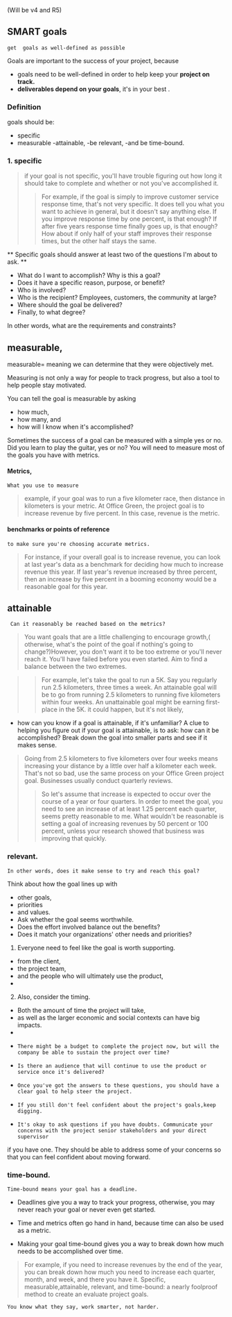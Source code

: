 (Will be v4 and R5)
##  SMART goals 

``get  goals as well-defined as possible ``

Goals are important to the success of your project, because
-  goals need to be well-defined in order to help keep your **project on track.**
-  **deliverables depend on your goals**, it's in your best
. 

### Definition

goals should be:
-  specific
- measurable
 -attainable, 
 -be relevant,
 -and be time-bound.

 ### 1. specific
 
> if your goal is not specific, you'll have trouble figuring out how long it should take to complete and whether or not
you've accomplished it.
>>For example, if the goal is simply to improve customer service response time, that's not very specific. It does tell you what you
want to achieve in general, but it doesn't say anything else. If you improve response time by one percent, is that enough? If after five years
response time finally goes up, is that enough? How about if only half of your staff improves their response times, but the other half stays the same. 

** Specific goals should answer at least two of the questions I'm about to ask. **
- What do I want to accomplish?
Why is this a goal? 
- Does it have a specific reason, purpose, or benefit?
- Who is involved?
- Who is the recipient? Employees, customers, the community at large? 
- Where should the goal be delivered? 
- Finally, to what degree? 

In other words, what are the requirements and constraints? 

## measurable, 

measurable= meaning we can determine that they were objectively met. 

Measuring is not only a way for people to track progress, 
but also a tool to help people stay motivated. 

You can tell the goal is measurable by asking 

- how much,  
- how many, and  
- how will I know when it's accomplished?


Sometimes the success of a goal can be measured with a simple yes or no. Did you learn to play the guitar, yes or no? 
You will need to measure most of the goals you have with metrics. 

#### Metrics,
``What you use to measure``

> example, if your goal was to run a five kilometer race, then distance in kilometers is your metric.
>  At Office Green, the project goal is to increase revenue by five percent. In this case, revenue is the metric. 

#### benchmarks or points of reference

``to make sure you're choosing accurate metrics.``


>For instance, if your overall goal is to increase revenue, you can look at last year's data as a benchmark for deciding how much to increase revenue this year. If last year's revenue increased by three percent, then an increase by five percent in a booming economy would be a reasonable goal for this year. 

## attainable

 `` Can it reasonably be reached based on the metrics?``
 > You want goals that are a little challenging to encourage growth,( otherwise, what's the point of the goal if nothing's going to change?)However, you don't want it to be too extreme or you'll never reach it. You'll have failed before you even started. Aim to find a balance between the two extremes.

>>For example, let's take the goal to run a 5K. Say you regularly run 2.5 kilometers, three times a week. An attainable goal will be to go from running 2.5 kilometers to running five kilometers within four weeks. An unattainable goal might be earning first-place in the 5K.  it could happen, but it's not likely, 

 - how can you know if a goal is attainable, if it's unfamiliar? A clue to helping you figure out if your goal is attainable, is to ask: how can it be accomplished? Break down the goal into smaller parts and see if it makes sense. 
 > Going from 2.5 kilometers to five kilometers over four weeks means increasing your distance by a little over half a kilometer each week. That's not so bad, use the same process on your Office Green project goal. Businesses usually conduct quarterly reviews. 
 >> So let's assume that increase is expected to occur over the course of a year or four quarters. In order to meet the goal, you need to see an increase of at least 1.25 percent each quarter, seems pretty reasonable to me. What wouldn't be reasonable is setting a goal of increasing revenues by 50 percent
or 100 percent, unless your research showed that business was improving that quickly. 

### relevant. 

``In other words, does it make sense to try and reach this goal? ``

Think about how the goal lines up with 
- other goals,
- priorities 
- and values. 
- Ask whether the goal seems worthwhile. 
- Does the effort involved balance out the benefits? 
- Does it match your organizations' other needs and priorities?


1. Everyone need to feel like the goal is worth supporting.  

  - from the client, 
  - the project team, 
  - and the people who will ultimately use the product, 
  - 
2. Also, consider the timing. 
  -  Both the amount of time the project will take,
  -   as well as the larger economic and social contexts can have big impacts.
  -   
  -     There might be a budget to complete the project now, but will the company be able to sustain the project over time? 
  -     Is there an audience that will continue to use the product or service once it's delivered? 
  -     Once you've got the answers to these questions, you should have a clear goal to help steer the project. 
  -     If you still don't feel confident about the project's goals,keep digging. 
  -     It's okay to ask questions if you have doubts. Communicate your concerns with the project senior stakeholders and your direct supervisor
if you have one. They should be able to address some of your concerns so that you can feel confident about moving forward. 

### time-bound.

``Time-bound means your goal has a deadline. ``

- Deadlines give you a way to track your progress, otherwise, you may never reach your goal or never even get started. 

- Time and metrics often go hand in hand, because time can also be used as a metric. 
- Making your goal time-bound gives you a way to break down how much needs to be accomplished over time. 

> For example, if you need to increase revenues by the end of the year, you can break down how much you need to increase each quarter, month, and week, and
there you have it. Specific, measurable,attainable, relevant, and time-bound: a nearly foolproof method to create an evaluate project goals.

``You know what they say, work smarter, not harder. ``
